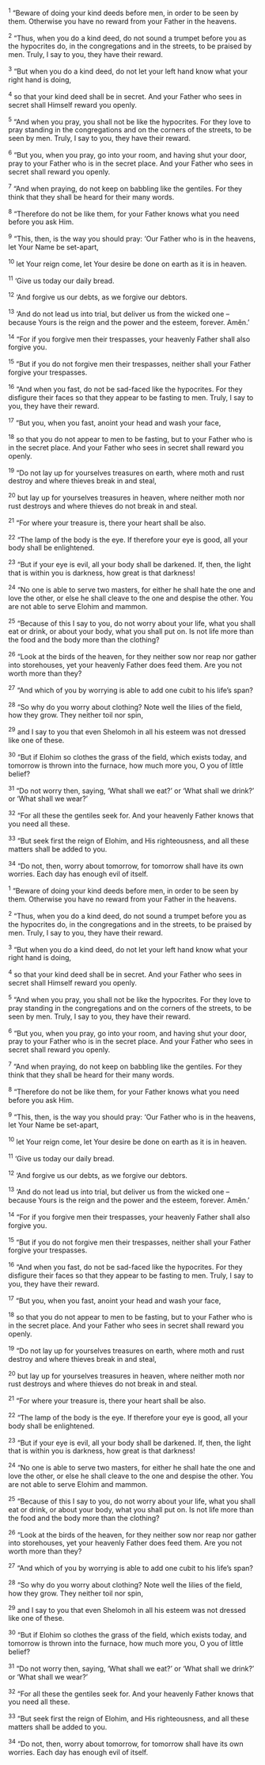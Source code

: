 <sup>1</sup> “Beware of doing your kind deeds before men, in order to be seen by them. Otherwise you have no reward from your Father in the heavens.

<sup>2</sup> “Thus, when you do a kind deed, do not sound a trumpet before you as the hypocrites do, in the congregations and in the streets, to be praised by men. Truly, I say to you, they have their reward.

<sup>3</sup> “But when you do a kind deed, do not let your left hand know what your right hand is doing,

<sup>4</sup> so that your kind deed shall be in secret. And your Father who sees in secret shall Himself reward you openly.

<sup>5</sup> “And when you pray, you shall not be like the hypocrites. For they love to pray standing in the congregations and on the corners of the streets, to be seen by men. Truly, I say to you, they have their reward.

<sup>6</sup> “But you, when you pray, go into your room, and having shut your door, pray to your Father who is in the secret place. And your Father who sees in secret shall reward you openly.

<sup>7</sup> “And when praying, do not keep on babbling like the gentiles. For they think that they shall be heard for their many words.

<sup>8</sup> “Therefore do not be like them, for your Father knows what you need before you ask Him.

<sup>9</sup> “This, then, is the way you should pray: ‘Our Father who is in the heavens, let Your Name be set-apart,

<sup>10</sup> let Your reign come, let Your desire be done on earth as it is in heaven.

<sup>11</sup> ‘Give us today our daily bread.

<sup>12</sup> ‘And forgive us our debts, as we forgive our debtors.

<sup>13</sup> ‘And do not lead us into trial, but deliver us from the wicked one – because Yours is the reign and the power and the esteem, forever. Amĕn.’

<sup>14</sup> “For if you forgive men their trespasses, your heavenly Father shall also forgive you.

<sup>15</sup> “But if you do not forgive men their trespasses, neither shall your Father forgive your trespasses.

<sup>16</sup> “And when you fast, do not be sad-faced like the hypocrites. For they disfigure their faces so that they appear to be fasting to men. Truly, I say to you, they have their reward.

<sup>17</sup> “But you, when you fast, anoint your head and wash your face,

<sup>18</sup> so that you do not appear to men to be fasting, but to your Father who is in the secret place. And your Father who sees in secret shall reward you openly.

<sup>19</sup> “Do not lay up for yourselves treasures on earth, where moth and rust destroy and where thieves break in and steal,

<sup>20</sup> but lay up for yourselves treasures in heaven, where neither moth nor rust destroys and where thieves do not break in and steal.

<sup>21</sup> “For where your treasure is, there your heart shall be also.

<sup>22</sup> “The lamp of the body is the eye. If therefore your eye is good, all your body shall be enlightened.

<sup>23</sup> “But if your eye is evil, all your body shall be darkened. If, then, the light that is within you is darkness, how great is that darkness!

<sup>24</sup> “No one is able to serve two masters, for either he shall hate the one and love the other, or else he shall cleave to the one and despise the other. You are not able to serve Elohim and mammon.

<sup>25</sup> “Because of this I say to you, do not worry about your life, what you shall eat or drink, or about your body, what you shall put on. Is not life more than the food and the body more than the clothing?

<sup>26</sup> “Look at the birds of the heaven, for they neither sow nor reap nor gather into storehouses, yet your heavenly Father does feed them. Are you not worth more than they?

<sup>27</sup> “And which of you by worrying is able to add one cubit to his life’s span?

<sup>28</sup> “So why do you worry about clothing? Note well the lilies of the field, how they grow. They neither toil nor spin,

<sup>29</sup> and I say to you that even Shelomoh in all his esteem was not dressed like one of these.

<sup>30</sup> “But if Elohim so clothes the grass of the field, which exists today, and tomorrow is thrown into the furnace, how much more you, O you of little belief?

<sup>31</sup> “Do not worry then, saying, ‘What shall we eat?’ or ‘What shall we drink?’ or ‘What shall we wear?’

<sup>32</sup> “For all these the gentiles seek for. And your heavenly Father knows that you need all these.

<sup>33</sup> “But seek first the reign of Elohim, and His righteousness, and all these matters shall be added to you.

<sup>34</sup> “Do not, then, worry about tomorrow, for tomorrow shall have its own worries. Each day has enough evil of itself.

<sup>1</sup> “Beware of doing your kind deeds before men, in order to be seen by them. Otherwise you have no reward from your Father in the heavens.

<sup>2</sup> “Thus, when you do a kind deed, do not sound a trumpet before you as the hypocrites do, in the congregations and in the streets, to be praised by men. Truly, I say to you, they have their reward.

<sup>3</sup> “But when you do a kind deed, do not let your left hand know what your right hand is doing,

<sup>4</sup> so that your kind deed shall be in secret. And your Father who sees in secret shall Himself reward you openly.

<sup>5</sup> “And when you pray, you shall not be like the hypocrites. For they love to pray standing in the congregations and on the corners of the streets, to be seen by men. Truly, I say to you, they have their reward.

<sup>6</sup> “But you, when you pray, go into your room, and having shut your door, pray to your Father who is in the secret place. And your Father who sees in secret shall reward you openly.

<sup>7</sup> “And when praying, do not keep on babbling like the gentiles. For they think that they shall be heard for their many words.

<sup>8</sup> “Therefore do not be like them, for your Father knows what you need before you ask Him.

<sup>9</sup> “This, then, is the way you should pray: ‘Our Father who is in the heavens, let Your Name be set-apart,

<sup>10</sup> let Your reign come, let Your desire be done on earth as it is in heaven.

<sup>11</sup> ‘Give us today our daily bread.

<sup>12</sup> ‘And forgive us our debts, as we forgive our debtors.

<sup>13</sup> ‘And do not lead us into trial, but deliver us from the wicked one – because Yours is the reign and the power and the esteem, forever. Amĕn.’

<sup>14</sup> “For if you forgive men their trespasses, your heavenly Father shall also forgive you.

<sup>15</sup> “But if you do not forgive men their trespasses, neither shall your Father forgive your trespasses.

<sup>16</sup> “And when you fast, do not be sad-faced like the hypocrites. For they disfigure their faces so that they appear to be fasting to men. Truly, I say to you, they have their reward.

<sup>17</sup> “But you, when you fast, anoint your head and wash your face,

<sup>18</sup> so that you do not appear to men to be fasting, but to your Father who is in the secret place. And your Father who sees in secret shall reward you openly.

<sup>19</sup> “Do not lay up for yourselves treasures on earth, where moth and rust destroy and where thieves break in and steal,

<sup>20</sup> but lay up for yourselves treasures in heaven, where neither moth nor rust destroys and where thieves do not break in and steal.

<sup>21</sup> “For where your treasure is, there your heart shall be also.

<sup>22</sup> “The lamp of the body is the eye. If therefore your eye is good, all your body shall be enlightened.

<sup>23</sup> “But if your eye is evil, all your body shall be darkened. If, then, the light that is within you is darkness, how great is that darkness!

<sup>24</sup> “No one is able to serve two masters, for either he shall hate the one and love the other, or else he shall cleave to the one and despise the other. You are not able to serve Elohim and mammon.

<sup>25</sup> “Because of this I say to you, do not worry about your life, what you shall eat or drink, or about your body, what you shall put on. Is not life more than the food and the body more than the clothing?

<sup>26</sup> “Look at the birds of the heaven, for they neither sow nor reap nor gather into storehouses, yet your heavenly Father does feed them. Are you not worth more than they?

<sup>27</sup> “And which of you by worrying is able to add one cubit to his life’s span?

<sup>28</sup> “So why do you worry about clothing? Note well the lilies of the field, how they grow. They neither toil nor spin,

<sup>29</sup> and I say to you that even Shelomoh in all his esteem was not dressed like one of these.

<sup>30</sup> “But if Elohim so clothes the grass of the field, which exists today, and tomorrow is thrown into the furnace, how much more you, O you of little belief?

<sup>31</sup> “Do not worry then, saying, ‘What shall we eat?’ or ‘What shall we drink?’ or ‘What shall we wear?’

<sup>32</sup> “For all these the gentiles seek for. And your heavenly Father knows that you need all these.

<sup>33</sup> “But seek first the reign of Elohim, and His righteousness, and all these matters shall be added to you.

<sup>34</sup> “Do not, then, worry about tomorrow, for tomorrow shall have its own worries. Each day has enough evil of itself.

